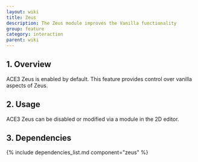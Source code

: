 ```yaml
---
layout: wiki
title: Zeus
description: The Zeus module improves the Vanilla functionality
group: feature
category: interaction
parent: wiki
---
```


## 1. Overview
ACE3 Zeus is enabled by default. This feature provides control over vanilla aspects of Zeus.

## 2. Usage
ACE3 Zeus can be disabled or modified via a module in the 2D editor.

## 3. Dependencies

{% include dependencies_list.md component="zeus" %}
